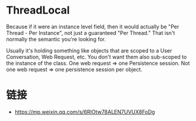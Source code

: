 # ThreadLocal

Because if it were an instance level field, then it would actually be "Per Thread - Per Instance", not just a guaranteed "Per Thread." That isn't normally the semantic you're looking for.

Usually it's holding something like objects that are scoped to a User Conversation, Web Request, etc. You don't want them also sub-scoped to the instance of the class.
One web request => one Persistence session.
Not one web request => one persistence session per object.

# 链接

- https://mp.weixin.qq.com/s/6RlOtw78ALEN7UVUX8FoDg